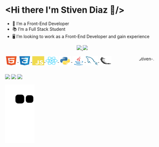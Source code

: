 # <Hi there I'm Stiven Diaz 👋/>


- 🥇 I’m a Front-End Developer
- 📚 I’m a Full Stack Student
- 🖥️ I’m looking to work as a Front-End Developer and gain experience

<div align="center">
  <a href="https://github.com/StivenDz">
  <img height="180em" src="https://github-readme-stats.vercel.app/api?username=StivenDz&show_icons=true&theme=dark&include_all_commits=true"/>
  <img height="180em" src="https://github-readme-stats.vercel.app/api/top-langs/?username=StivenDz&layout=compact&langs_count=100&theme=dark"/>
</div>
<div style="display: inline_block"><br>
  <img align="center" alt="Stiven-HTML" height="30" width="40" src="https://raw.githubusercontent.com/devicons/devicon/master/icons/html5/html5-original.svg">
  <img align="center" alt="Stiven-CSS" height="30" width="40" src="https://raw.githubusercontent.com/devicons/devicon/master/icons/css3/css3-original.svg">
  <img align="center" alt="Stiven-Js" height="30" width="40" src="https://raw.githubusercontent.com/devicons/devicon/master/icons/javascript/javascript-plain.svg">
  <img align="center" alt="Stiven-React" height="30" width="40" src="https://raw.githubusercontent.com/devicons/devicon/master/icons/react/react-original.svg">
  <img align="center" alt="Stiven-Python" height="30" width="40" src="https://raw.githubusercontent.com/devicons/devicon/master/icons/python/python-original.svg">
  <img align="center" alt="Stiven-Java" height="30" width="40" src="https://raw.githubusercontent.com/devicons/devicon/master/icons/java/java-original.svg">
  <img align="center" alt="Stiven-mySQL" height="30" width="40" src="https://raw.githubusercontent.com/devicons/devicon/master/icons/mysql/mysql-plain.svg">
  <img align="center" alt="Stiven-Flask" height="30" width="40" src="https://raw.githubusercontent.com/devicons/devicon/master/icons/flask/flask-original.svg">
  <img align="right" alt="Stiven-Pic" height="150" style="border-radius:50%" src="https://ca.slack-edge.com/E01BXJ5C1PT-U030YNXQ1J5-124720b46328-512">
</div>
  
  ##
 
<div> 
  <a href = "mailto:stivendiazh@gmail.com"><img src="https://img.shields.io/badge/-Gmail-%23333?style=for-the-badge&logo=gmail&logoColor=white" target="_blank"></a>
  <a href="https://www.linkedin.com/in/stiven-diaz-3892aa224" target="_BLANK"><img src="https://img.shields.io/badge/-LinkedIn-%230077B5?style=for-the-badge&logo=linkedin&logoColor=white" target="_BLANK"></a> 
  <a href="https://instagram.com/stiven_dz" target="_blank"><img src="https://img.shields.io/badge/-Instagram-%23E4405F?style=for-the-badge&logo=instagram&logoColor=white" target="_blank"></a>
 
  ![Snake animation](https://github.com/StivenDz/StivenDz/blob/output/github-contribution-grid-snake.svg)

 
</div>

